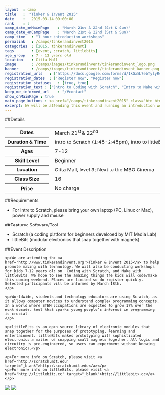 ```yaml
---
layout	: camp
title 	:  "Tinker & Invent 2015"
date  	:   2015-03-14 09:00:00
rank    : 1
camp_date_onMainPage 	: "March 21st & 22nd (Sat & Sun)"
camp_date_onCampPage 	: "March 21st & 22nd (Sat & Sun)"
camp_time	: "1 hour introduction workshops"
permalink   : /camps/tinkerandinvent2015
categories  : [2015, tinkerandinvent]
tags    	: [event, scratch, littlebits]
age_group 	: 7 - 12 years old
location	: Citta Mall
image		: /camps/images/tinkerandinvent/tinkerandinvent_logo.png
banner		: /camps/images/tinkerandinvent/tinkerandinvent_banner.png
registration_urls	: ["https://docs.google.com/forms/d/1kGx5L7ebTylyRc82-Nsotfd97z15yw7xkTidASF9FXE/viewform", "https://docs.google.com/forms/d/1kS_FtIYfD9Q33WuPqlyt0fs3x7-50QS7u_sfHu9opmI/viewform"]
registration_dates	: ["Register now", "Register now"]
registration_statuses	: [true, true]
registration_text : ["Intro to Coding with Scratch", "Intro to Make with littleBits"]
keep_me_informed_url	: "/#contact"
show_onMainPage : true
main_page_buttons : <a href="/camps/tinkerandinvent2015" class="btn btn-lg pad-c btn-primary-pale" target="_blank">Register Now</a>
excerpt: We will be attending this event and running an introduction workshop to Coding with Scratch and Making with littleBits. Places are limited and by invitation, so register quick...!
---
```


##Details
<table style="white-space: nowrap">
    <col width="13%">
    <col width="3%">
    <col width="84%">
    <tr>
		<th>Dates</th>
        <td/>
		<td style='padding:5px 10px 5px 5px'>March 21<sup>st</sup> & 22<sup>nd</sup></td>
	</tr>
    <tr>
		<th>Duration & Time</th>
        <td/>
		<td style='padding:5px 10px 5px 5px'>Intro to Scratch (1:45-2:45pm), Intro to littleBits (4:15-5:15pm)</td>
	</tr>
	<tr>
		<th>Ages</th>
        <td/>
		<td style='padding:5px 10px 5px 5px'>7-12</td>
	</tr>
	<tr>
		<th>Skill Level</th>
        <td/>
		<td style='padding:5px 10px 5px 5px'>Beginner</td>
	</tr>	
	<tr>
		<th>Location</th>
        <td/>
		<td style='padding:5px 10px 5px 5px'>Citta Mall, level 3; Next to the MBO Cinema </td>
	</tr>
	<tr>
		<th>Class Size</th>
        <td/>
		<td style='padding:5px 10px 5px 5px'> 16 </td>
	</tr>
    <tr>
		<th>Price</th>
        <td/>
		<td style='padding:5px 10px 5px 5px'>No charge</td>
	</tr>
</table>

##Requirements
* For Intro to Scratch, please bring your own laptop (PC, Linux or Mac), power supply and mouse

##Featured Software/Tool
* Scratch (a coding platform for beginners developed by MIT Media Lab)
* littleBits (modular electronics that snap together with magnets)

##Event Description
<div class="row">
<div class="col-md-8">

    <p>We are attending the <a href='http://www.tinkerandinvent.org'>Tinker & Invent 2015</a> to help promote making with technology. We will also be conducting workshops for kids 7-12 years old on  Coding with Scratch, and Make with littleBits. We hope to see the amazing things the kids will code/make this coming weekend. Places are limited so do register quickly. Selected participants will be informed by March 18th. 
    </p>

	<p>Worldwide, students and technology educators are using Scratch, as it allows computer novices to understand complex programming concepts. In a world where STEM occupations are expected to grow 17% over the next decade, tool that sparks young people’s interest in programming is crucial. 
	</p>

	<p>littleBits is an open source library of electronic modules that snap together for the purposes of prototyping, learning and entertainment. littleBits makes prototyping with sophisticated electronics a matter of snapping small magnets together. All logic and circuitry is pre-engineered, so users can experiment without knowing electronics.</p>
    
	<p>For more info on Scratch, please visit <a href='http://scratch.mit.edu' target="_blank">http://scratch.mit.edu</a></p>
    <p>For more info on littleBits, please visit <a href='http://littlebits.cc' target="_blank">http://littlebits.cc</a></p>
</div>

<div class="col-md-4">
	<img class="pad img-responsive ctc-camp-imgs" src="http://www7.pcmag.com/media/images/367306-scratch-from-mit.jpg"/>
	<img class="pad img-responsive ctc-camp-imgs" src="http://2013.oshwa.org/files/2013/08/littleBits-Logo.jpg"/>
</div>

</div>

